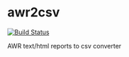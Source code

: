 awr2csv
=======
[![Build Status](https://travis-ci.org/yasushiyy/awr2csv.svg?branch=master)](https://travis-ci.org/yasushiyy/awr2csv)

AWR text/html reports to csv converter
